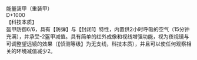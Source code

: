 <title>能量装甲</title>
<meta name="GENERATOR" content="WinCHM">
<meta http-equiv="Content-Type" content="text/html; charset=gb2312">
<br>能量装甲（重装甲）
<br>D+1000
<br>【科技本质】
<br>盔甲防御6/6，具有【防弹】与【封闭1】特性，内置供2小时呼吸的空气（15分钟充满），并承受-2盔甲减值。具有简单的红外成像和视线增强功能，视为夜视镜与可调整望远镜的效果（【侦测等级】为无支线，科技本质），并且可以使任何观察相关的环境减值减少2。